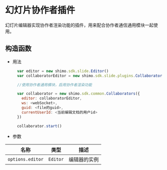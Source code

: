 # 幻灯片协作者插件

幻灯片编辑器实现协作者渲染功能的插件，用来配合协作者通信通用模块一起使用。

## 构造函数

* 用法

  ```js
    var editor = new shimo.sdk.slide.Editor()
    var collaboratorEditor = new shimo.sdk.slide.plugins.Collaborators({ editor })

    //使用协作者通用模块，启用协作者渲染功能

    var collaborator = new shimo.sdk.common.Collaborators({
      editor: collaboratorEditor,
      ws: <webSocket>,
      guid: <file的guid>,
      currentUserId: <当前编辑文档的用户id>
    })

    collaborator.start()
  ```

* 参数

|名称|类型|描述|
| -- | -- | -- |
| `options.editor` | `Editor` |编辑器的实例|
